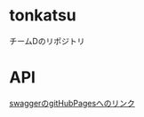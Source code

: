 # tonkatsu
チームDのリポジトリ

# API
[swaggerのgitHubPagesへのリンク](https://itsp-pbl-2023.github.io/tonkatsu/swagger/)
